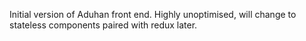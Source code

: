 Initial version of Aduhan front end. Highly unoptimised, will change to stateless components paired with redux later.
